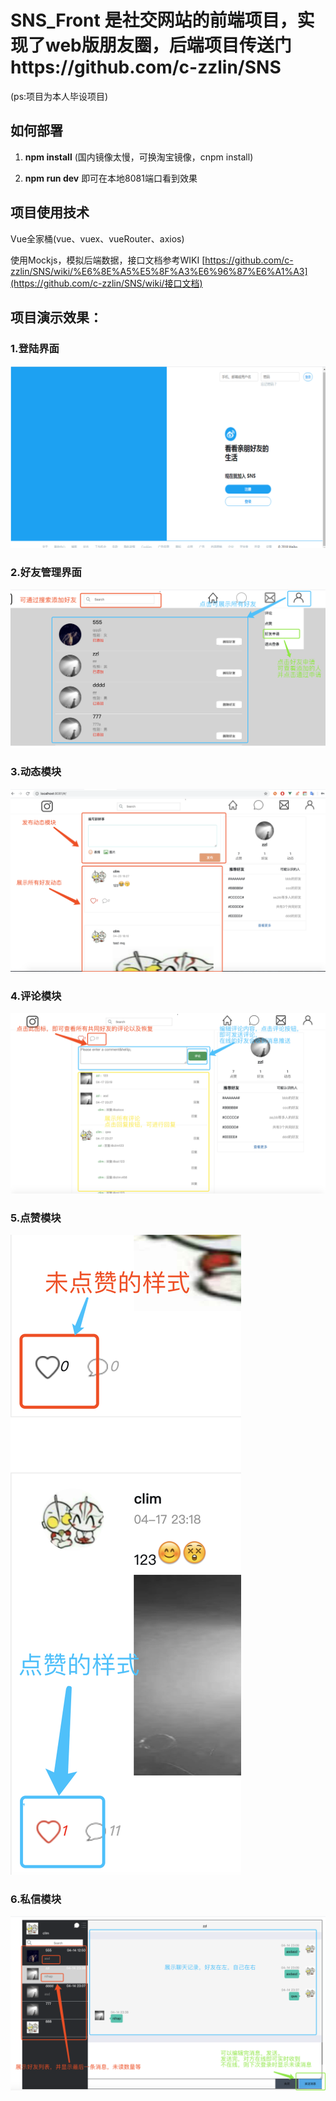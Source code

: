 # SNS_Front  是社交网站的前端项目，实现了web版朋友圈，后端项目传送门https://github.com/c-zzlin/SNS  

(ps:项目为本人毕设项目)



## 如何部署

1. **npm install**          (国内镜像太慢，可换淘宝镜像，cnpm install)

2. **npm run dev**        即可在本地8081端口看到效果





## 项目使用技术

Vue全家桶(vue、vuex、vueRouter、axios)

使用Mockjs，模拟后端数据，接口文档参考WIKI [https://github.com/c-zzlin/SNS/wiki/%E6%8E%A5%E5%8F%A3%E6%96%87%E6%A1%A3](https://github.com/c-zzlin/SNS/wiki/接口文档)





## 项目演示效果：

### 1.登陆界面

![登陆](https://github.com/c-zzlin/SNS_Front/blob/master/static/images/show_project/login.png)


### 2.好友管理界面
![好友模块](https://github.com/c-zzlin/SNS_Front/blob/master/static/images/show_project/friend.png)



### 3.动态模块
![动态模块](https://github.com/c-zzlin/SNS_Front/blob/master/static/images/show_project/blog.png)



### 4.评论模块
![评论模块](https://github.com/c-zzlin/SNS_Front/blob/master/static/images/show_project/comment.png)



### 5.点赞模块
![点赞模块](https://github.com/c-zzlin/SNS_Front/blob/master/static/images/show_project/like.png)



### 6.私信模块
![私信模块](https://github.com/c-zzlin/SNS_Front/blob/master/static/images/show_project/im.png)
